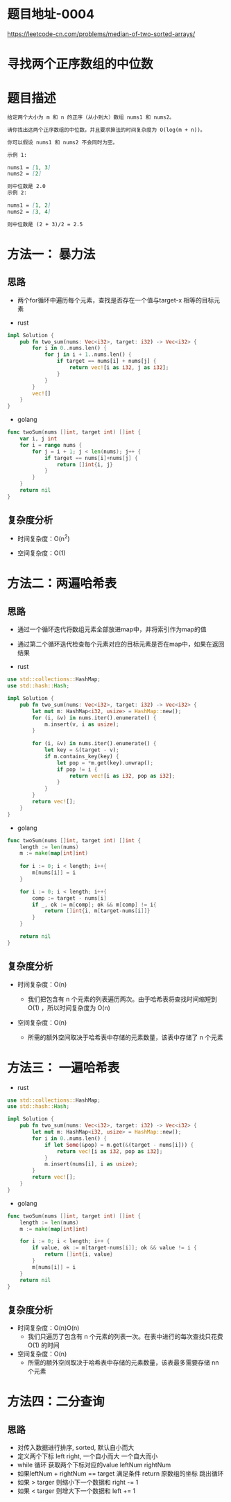 
# 题目地址-0004

https://leetcode-cn.com/problems/median-of-two-sorted-arrays/

# 寻找两个正序数组的中位数

# 题目描述
```markdown
给定两个大小为 m 和 n 的正序（从小到大）数组 nums1 和 nums2。

请你找出这两个正序数组的中位数，并且要求算法的时间复杂度为 O(log(m + n))。

你可以假设 nums1 和 nums2 不会同时为空。

示例 1:

nums1 = [1, 3]
nums2 = [2]

则中位数是 2.0
示例 2:

nums1 = [1, 2]
nums2 = [3, 4]

则中位数是 (2 + 3)/2 = 2.5
```


# 方法一： 暴力法

## 思路

- 两个for循环中遍历每个元素，查找是否存在一个值与target-x 相等的目标元素

- rust

```rust
impl Solution {
    pub fn two_sum(nums: Vec<i32>, target: i32) -> Vec<i32> {
        for i in 0..nums.len() {
            for j in i + 1..nums.len() {
                if target == nums[i] + nums[j] {
                    return vec![i as i32, j as i32];
                }
            }
        }
        vec![]
    }
}
```

- golang

```go
func twoSum(nums []int, target int) []int {
	var i, j int
	for i = range nums {
		for j = i + 1; j < len(nums); j++ {
			if target == nums[i]+nums[j] {
				return []int{i, j}
			}
		}
	}
	return nil
}
```

## 复杂度分析

- 时间复杂度：O(n<sup>2</sup>)

- 空间复杂度：O(1)

# 方法二：两遍哈希表

## 思路

- 通过一个循环迭代将数组元素全部放进map中，并将索引作为map的值
- 通过第二个循环迭代检查每个元素对应的目标元素是否在map中，如果在返回结果


- rust
```rust
use std::collections::HashMap;
use std::hash::Hash;

impl Solution {
    pub fn two_sum(nums: Vec<i32>, target: i32) -> Vec<i32> {
        let mut m: HashMap<i32, usize> = HashMap::new();
        for (i, &v) in nums.iter().enumerate() {
            m.insert(v, i as usize);
        }
    
        for (i, &v) in nums.iter().enumerate() {
            let key = &(target - v);
            if m.contains_key(key) {
                let pop = *m.get(key).unwrap();
                if pop != i {
                    return vec![i as i32, pop as i32];
                }
            }
        }
        return vec![];
    }
}
```


- golang
```go
func twoSum(nums []int, target int) []int {
	length := len(nums)
	m := make(map[int]int)
	
	for i := 0; i < length; i++{
		m[nums[i]] = i
	}

	for i := 0; i < length; i++{
		comp := target - nums[i]
		if _, ok := m[comp]; ok && m[comp] != i{
			return []int{i, m[target-nums[i]]}
		}
	}

	return nil
}
```


## 复杂度分析

- 时间复杂度：O(n)
    - 我们把包含有 n 个元素的列表遍历两次。由于哈希表将查找时间缩短到 O(1) ，所以时间复杂度为 O(n)

- 空间复杂度：O(n)
    - 所需的额外空间取决于哈希表中存储的元素数量，该表中存储了 n 个元素

# 方法三： 一遍哈希表

- rust
```rust
use std::collections::HashMap;
use std::hash::Hash;

impl Solution {
    pub fn two_sum(nums: Vec<i32>, target: i32) -> Vec<i32> {
        let mut m: HashMap<i32, usize> = HashMap::new();
        for i in 0..nums.len() {
            if let Some(&pop) = m.get(&(target - nums[i])) {
                return vec![i as i32, pop as i32];
            }
            m.insert(nums[i], i as usize);
        }
        return vec![];
    }
}
```

- golang

```go
func twoSum(nums []int, target int) []int {
	length := len(nums)
	m := make(map[int]int)

	for i := 0; i < length; i++ {
		if value, ok := m[target-nums[i]]; ok && value != i {
			return []int{i, value}
		}
		m[nums[i]] = i
	}
	return nil
}
```


## 复杂度分析

- 时间复杂度：O(n)O(n)
    - 我们只遍历了包含有 n 个元素的列表一次。在表中进行的每次查找只花费 O(1) 的时间
- 空间复杂度：O(n)
    - 所需的额外空间取决于哈希表中存储的元素数量，该表最多需要存储 nn 个元素


# 方法四：二分查询

## 思路

- 对传入数据进行排序, sorted, 默认自小而大
- 定义两个下标 left right, 一个自小而大 一个自大而小
- while 循环 获取两个下标对应的value leftNum rightNum
- 如果leftNum + rightNum == target 满足条件 return 原数组的坐标 跳出循环
- 如果 > targer 则缩小下一个数据和 right -= 1
- 如果 < targer 则增大下一个数据和 left += 1

